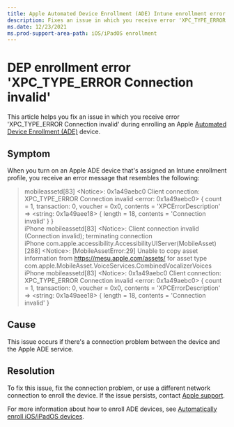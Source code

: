 ```yaml
---
title: Apple Automated Device Enrollment (ADE) Intune enrollment error XPC_TYPE_ERROR
description: Fixes an issue in which you receive error 'XPC_TYPE_ERROR Connection invalid' during enrolling an Apple DEP device in Microsoft.
ms.date: 12/23/2021
ms.prod-support-area-path: iOS/iPadOS enrollment
---
```

# DEP enrollment error 'XPC_TYPE_ERROR Connection invalid'

This article helps you fix an issue in which you receive error 'XPC_TYPE_ERROR Connection invalid' during enrolling an Apple [Automated Device Enrollment (ADE)](https://support.apple.com/en-us/HT204142) device.

## Symptom

When you turn on an Apple ADE device that's assigned an Intune enrollment profile, you receive an error message that resembles the following:

> mobileassetd[83] \<Notice>: 0x1a49aebc0 Client connection: XPC_TYPE_ERROR Connection invalid <error: 0x1a49aebc0> { count = 1, transaction: 0, voucher = 0x0, contents = 'XPCErrorDescription' => \<string: 0x1a49aee18> { length = 18, contents = 'Connection invalid' } }  
> iPhone mobileassetd[83] \<Notice>: Client connection invalid (Connection invalid); terminating connection  
> iPhone com.apple.accessibility.AccessibilityUIServer(MobileAsset) [288] \<Notice>: [MobileAssetError:29] Unable to copy asset information from <https://mesu.apple.com/assets/> for asset type com.apple.MobileAsset.VoiceServices.CombinedVocalizerVoices  
> iPhone mobileassetd[83] \<Notice>: 0x1a49aebc0 Client connection: XPC_TYPE_ERROR Connection invalid \<error: 0x1a49aebc0> { count = 1, transaction: 0, voucher = 0x0, contents = 'XPCErrorDescription' => \<string: 0x1a49aee18> { length = 18, contents = 'Connection invalid' }

## Cause

This issue occurs if there's a connection problem between the device and the Apple ADE service.

## Resolution

To fix this issue, fix the connection problem, or use a different network connection to enroll the device. If the issue persists, contact [Apple support](https://support.apple.com).

For more information about how to enroll ADE devices, see [Automatically enroll iOS/iPadOS devices](/mem/intune/enrollment/device-enrollment-program-enroll-ios).
